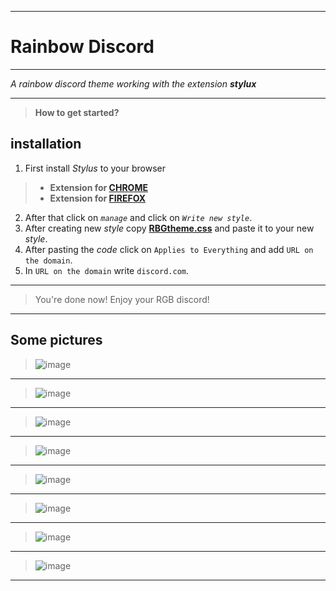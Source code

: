 __________
# Rainbow Discord
__________

*A rainbow discord theme working with the extension **stylux***
__________
>**How to get started?**
## installation
1. First install *Stylus* to your browser
>- **Extension for [CHROME](https://chrome.google.com/webstore/detail/stylus/clngdbkpkpeebahjckkjfobafhncgmne?hl=en)** 
>- **Extension for [FIREFOX](https://addons.mozilla.org/en-US/firefox/addon/styl-us/)** 
2. After that click on *`manage`* and click on *`Write new style`*.
3. After creating new *style* copy **[RBGtheme.css](https://raw.githubusercontent.com/FIMARx/RainbowDiscord/main/RGBtheme.css)** and paste it to your new *style*.
4. After pasting the *code* click on `Applies to Everything` and add `URL on the domain`.
5. In `URL on the domain` write `discord.com`.
__________
> You're done now! Enjoy your RGB discord!
__________
## Some pictures

> ![image](https://user-images.githubusercontent.com/69573290/101140363-8945c500-361b-11eb-8667-2d3b6334f596.png)
__________
> ![image](https://user-images.githubusercontent.com/69573290/101157960-a1294300-3633-11eb-90df-e3774e63ab85.png)
__________
> ![image](https://user-images.githubusercontent.com/69573290/101158342-40e6d100-3634-11eb-8cc7-ca7df0a1dcc3.png)
__________
> ![image](https://user-images.githubusercontent.com/69573290/101158409-55c36480-3634-11eb-9a03-4ed45e53045a.png)
__________
> ![image](https://user-images.githubusercontent.com/69573290/101158560-97eca600-3634-11eb-9cec-3a6e13a99311.png)
__________
> ![image](https://user-images.githubusercontent.com/69573290/101158598-a63ac200-3634-11eb-935e-8d8e70f1bf1c.png)
__________
> ![image](https://user-images.githubusercontent.com/69573290/101158715-dbdfab00-3634-11eb-9a3f-79ef07373848.png)
__________
> ![image](https://user-images.githubusercontent.com/69573290/101159098-89eb5500-3635-11eb-862a-5bfebf49d88c.png)
__________
